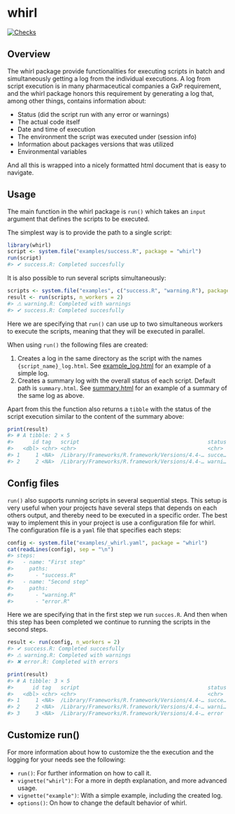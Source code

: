 
<!-- README.md is generated from README.Rmd. Please edit that file -->

# whirl

<!-- badges: start -->

[![Checks](https://github.com/NovoNordisk-OpenSource/whirl/actions/workflows/check_and_co.yaml/badge.svg)](https://github.com/NovoNordisk-OpenSource/whirl/actions/workflows/check_and_co.yaml)

<!-- badges: end -->

## Overview

The whirl package provide functionalities for executing scripts in batch
and simultaneously getting a log from the individual executions. A log
from script execution is in many pharmaceutical companies a GxP
requirement, and the whirl package honors this requirement by generating
a log that, among other things, contains information about:

- Status (did the script run with any error or warnings)
- The actual code itself
- Date and time of execution
- The environment the script was executed under (session info)
- Information about packages versions that was utilized
- Environmental variables

And all this is wrapped into a nicely formatted html document that is
easy to navigate.

## Usage

The main function in the whirl package is `run()` which takes an `input`
argument that defines the scripts to be executed.

The simplest way is to provide the path to a single script:

``` r
library(whirl)
script <- system.file("examples/success.R", package = "whirl")
run(script)
#> ✔ success.R: Completed succesfully
```

It is also possible to run several scripts simultaneously:

``` r
scripts <- system.file("examples", c("success.R", "warning.R"), package = "whirl")
result <- run(scripts, n_workers = 2)
#> ⚠ warning.R: Completed with warnings
#> ✔ success.R: Completed succesfully
```

Here we are specifying that `run()` can use up to two simultaneous
workers to execute the scripts, meaning that they will be executed in
parallel.

When using `run()` the following files are created:

1.  Creates a log in the same directory as the script with the names
    `{script_name}_log.html`. See
    [example_log.html](https://novonordisk-opensource.github.io/whirl/articles/example_log.html)
    for an example of a simple log.
2.  Creates a summary log with the overall status of each script.
    Default path is `summary.html`. See
    [summary.html](https://novonordisk-opensource.github.io/whirl/articles/summary.html)
    for an example of a summary of the same log as above.

Apart from this the function also returns a `tibble` with the status of
the script execution similar to the content of the summary above:

``` r
print(result)
#> # A tibble: 2 × 5
#>      id tag   script                                         status result      
#>   <dbl> <chr> <chr>                                          <chr>  <list>      
#> 1     1 <NA>  /Library/Frameworks/R.framework/Versions/4.4-… succe… <named list>
#> 2     2 <NA>  /Library/Frameworks/R.framework/Versions/4.4-… warni… <named list>
```

## Config files

`run()` also supports running scripts in several sequential steps. This
setup is very useful when your projects have several steps that depends
on each others output, and thereby need to be executed in a specific
order. The best way to implement this in your project is use a
configuration file for whirl. The configuration file is a `yaml` file
that specifies each steps:

``` r
config <- system.file("examples/_whirl.yaml", package = "whirl") 
cat(readLines(config), sep = "\n")
#> steps:
#>   - name: "First step"
#>     paths:
#>       - "success.R"
#>   - name: "Second step"
#>     paths:
#>       - "warning.R"
#>       - "error.R"
```

Here we are specifying that in the first step we run `succes.R`. And
then when this step has been completed we continue to running the
scripts in the second steps.

``` r
result <- run(config, n_workers = 2)
#> ✔ success.R: Completed succesfully
#> ⚠ warning.R: Completed with warnings
#> ✖ error.R: Completed with errors
```

``` r
print(result)
#> # A tibble: 3 × 5
#>      id tag   script                                         status result      
#>   <dbl> <chr> <chr>                                          <chr>  <list>      
#> 1     1 <NA>  /Library/Frameworks/R.framework/Versions/4.4-… succe… <named list>
#> 2     2 <NA>  /Library/Frameworks/R.framework/Versions/4.4-… warni… <named list>
#> 3     3 <NA>  /Library/Frameworks/R.framework/Versions/4.4-… error  <named list>
```

## Customize run()

For more information about how to customize the the execution and the
logging for your needs see the following:

- `run()`: For further information on how to call it.
- `vignette("whirl")`: For a more in depth explanation, and more
  advanced usage.
- `vignette("example")`: With a simple example, including the created
  log.
- `options()`: On how to change the default behavior of whirl.
